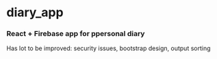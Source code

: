 # diary_app

### React + Firebase app for ppersonal diary

Has lot to be improved: security issues, bootstrap design, output sorting
